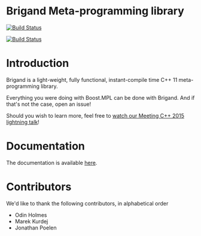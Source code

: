 Brigand Meta-programming library
================================

[![Build Status](https://travis-ci.org/edouarda/brigand.svg?branch=master)](https://travis-ci.org/edouarda/brigand)

[![Build Status](https://ci.appveyor.com/api/projects/status/github/edouarda/brigand)](https://ci.appveyor.com/project/edouarda/brigand)

# Introduction

Brigand is a light-weight, fully functional, instant-compile time C++ 11 meta-programming library.

Everything you were doing with Boost.MPL can be done with Brigand. And if that's not the case, open an issue!

Should you wish to learn more, feel free to [watch our Meeting C++ 2015 lightning talk](https://www.youtube.com/watch?v=B8XSDhWx7hY)!

# Documentation

The documentation is available [here](https://github.com/edouarda/brigand/wiki).

# Contributors

We'd like to thank the following contributors, in alphabetical order

 * Odin Holmes
 * Marek Kurdej
 * Jonathan Poelen
